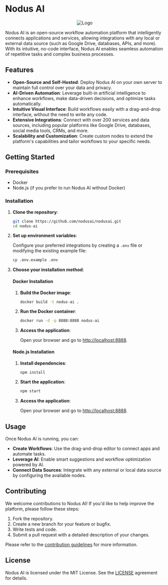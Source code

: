 # Nodus AI

<p align="center">
  <img src="![Image](https://github.com/user-attachments/assets/dac33a9e-bc44-4b76-aad1-f5a16d8389d7)" alt="Logo" />
</p>

Nodus AI is an open-source workflow automation platform that intelligently connects applications and services, allowing integrations with any local or external data source (such as Google Drive, databases, APIs, and more). With its intuitive, no-code interface, Nodus AI enables seamless automation of repetitive tasks and complex business processes.

## Features

- **Open-Source and Self-Hosted**: Deploy Nodus AI on your own server to maintain full control over your data and privacy.
- **AI-Driven Automation**: Leverage built-in artificial intelligence to enhance workflows, make data-driven decisions, and optimize tasks automatically.
- **Intuitive Visual Interface**: Build workflows easily with a drag-and-drop interface, without the need to write any code.
- **Extensive Integrations**: Connect with over 200 services and data sources, including popular platforms like Google Drive, databases, social media tools, CRMs, and more.
- **Scalability and Customization**: Create custom nodes to extend the platform's capabilities and tailor workflows to your specific needs.

## Getting Started

### Prerequisites

- Docker
- Node.js (if you prefer to run Nodus AI without Docker)

### Installation

1. **Clone the repository**:

    ```bash
    git clone https://github.com/nodusai/nodusai.git
    cd nodus-ai
    ```

2. **Set up environment variables**:

    Configure your preferred integrations by creating a `.env` file or modifying the existing example file:

    ```bash
    cp .env.example .env
    ```

3. **Choose your installation method**:

    #### Docker Installation

    1. **Build the Docker image**:

        ```bash
        docker build -t nodus-ai .
        ```

    2. **Run the Docker container**:

        ```bash
        docker run -d -p 8888:8888 nodus-ai
        ```

    3. **Access the application**:

        Open your browser and go to [http://localhost:8888](http://localhost:8888).

    #### Node.js Installation

    1. **Install dependencies**:

        ```bash
        npm install
        ```

    2. **Start the application**:

        ```bash
        npm start
        ```

    3. **Access the application**:

        Open your browser and go to [http://localhost:8888](http://localhost:8888).

## Usage

Once Nodus AI is running, you can:

- **Create Workflows**: Use the drag-and-drop editor to connect apps and automate tasks.
- **Leverage AI**: Enable smart suggestions and workflow optimization powered by AI.
- **Connect Data Sources**: Integrate with any external or local data source by configuring the available nodes.

## Contributing

We welcome contributions to Nodus AI! If you'd like to help improve the platform, please follow these steps:

1. Fork the repository.
2. Create a new branch for your feature or bugfix.
3. Write tests and code.
4. Submit a pull request with a detailed description of your changes.

Please refer to the [contribution guidelines](#) for more information.

## License

Nodus AI is licensed under the MIT License. See the [LICENSE](LICENSE) agreement for details.

